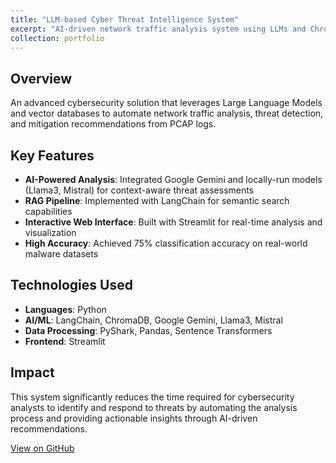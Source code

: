 ```yaml
---
title: "LLM-based Cyber Threat Intelligence System"
excerpt: "AI-driven network traffic analysis system using LLMs and ChromaDB for automated threat detection<br/>"
collection: portfolio
---
```


## Overview
An advanced cybersecurity solution that leverages Large Language Models and vector databases to automate network traffic analysis, threat detection, and mitigation recommendations from PCAP logs.

## Key Features
- **AI-Powered Analysis**: Integrated Google Gemini and locally-run models (Llama3, Mistral) for context-aware threat assessments
- **RAG Pipeline**: Implemented with LangChain for semantic search capabilities
- **Interactive Web Interface**: Built with Streamlit for real-time analysis and visualization
- **High Accuracy**: Achieved 75% classification accuracy on real-world malware datasets

## Technologies Used
- **Languages**: Python
- **AI/ML**: LangChain, ChromaDB, Google Gemini, Llama3, Mistral
- **Data Processing**: PyShark, Pandas, Sentence Transformers
- **Frontend**: Streamlit

## Impact
This system significantly reduces the time required for cybersecurity analysts to identify and respond to threats by automating the analysis process and providing actionable insights through AI-driven recommendations.

[View on GitHub](https://github.com/sajalkmr/LLM)
